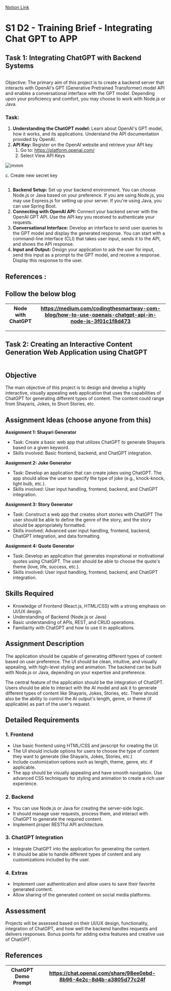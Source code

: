 [Notion Link](https://masai-school.notion.site/S1-D2-Training-Brief-Integrating-Chat-GPT-to-APP-b60c9725659245a4bc51dba5bfe13116)


# S1 D2 - Training Brief - Integrating Chat GPT to APP

## Task 1: Integrating ChatGPT with Backend Systems

<img src="https://file.notion.so/f/s/c119fd50-e276-47dc-9198-6f19eff1b169/Untitled.png?id=918b73b7-a506-4469-9be0-c9240d6a969b&table=block&spaceId=ff94b4dd-cb13-4ede-8019-d6a8215bf3d5&expirationTimestamp=1691258400000&signature=TZBcwyvZpJaKpLCmrCV1B2T9r4Tm-n2EZWMoHcsykUQ&downloadName=Untitled.png" alt="">

Objective: The primary aim of this project is to create a backend server that interacts with OpenAI's GPT (Generative Pretrained Transformer) model API and enables a conversational interface with the GPT model. Depending upon your proficiency and comfort, you may choose to work with Node.js or Java.

### **Task:**

1. **Understanding the ChatGPT model:** Learn about OpenAI's GPT model, how it works, and its applications. Understand the API documentation provided by OpenAI.
2. **API Key:** Register on the OpenAI website and retrieve your API key.
    1. Go to: https://platform.openai.com/
    2. Select View API Keys
    
<img src="https://file.notion.so/f/s/823aeb9d-efef-4894-845d-e04ddca9d32d/Untitled.png?id=01990c91-5282-48b8-8014-e262702c0490&table=block&spaceId=ff94b4dd-cb13-4ede-8019-d6a8215bf3d5&expirationTimestamp=1691258400000&signature=HwSywcLFRtlxjFf17V8s6SRlIMIrYqkn37hQnh74DUM&downloadName=Untitled.png" alt="immm">
    

c. Create new secret key

<img src="https://file.notion.so/f/s/4902a58b-ce3a-49a3-b040-0e411b6039ce/Untitled.png?id=67fec629-a4b1-494d-bf77-52c1860e470a&table=block&spaceId=ff94b4dd-cb13-4ede-8019-d6a8215bf3d5&expirationTimestamp=1691258400000&signature=QDqffn5za0BzZwjt4s93o8bOWUoPG4QKVGZskIWAO3g&downloadName=Untitled.png" alt="">

1. **Backend Setup:** Set up your backend environment. You can choose Node.js or Java based on your preference. If you are using Node.js, you may use Express.js for setting up your server. If you're using Java, you can use Spring Boot.
2. **Connecting with OpenAI API:** Connect your backend server with the OpenAI GPT API. Use the API key you received to authenticate your requests.
3. **Conversational Interface:** Develop an interface to send user queries to the GPT model and display the generated response. You can start with a command-line interface (CLI) that takes user input, sends it to the API, and shows the API response.
4. **Input and Output:** Design your application to ask the user for input, send this input as a prompt to the GPT model, and receive a response. Display this response to the user.

## References :

## Follow the below blog

| Node with ChatGPT | https://medium.com/codingthesmartway-com-blog/how-to-use-openais-chatgpt-api-in-node-js-3f01c1f8d473 |
| --- | --- |

---

## Task 2: **Creating an Interactive Content Generation Web Application using ChatGPT**

<img src="https://file.notion.so/f/s/db252959-2e9d-48a7-a589-8ab5bd23e520/Untitled.png?id=0bf5a5c8-d3f5-41c4-ac72-116fdc24a7cd&table=block&spaceId=ff94b4dd-cb13-4ede-8019-d6a8215bf3d5&expirationTimestamp=1691258400000&signature=CC0S9mka8O3ijgTx2QOm8sqvhH0Nv6nWDqPnGgt5gF4&downloadName=Untitled.png" alt="">

## **Objective**

The main objective of this project is to design and develop a highly interactive, visually appealing web application that uses the capabilities of ChatGPT for generating different types of content. The content could range from Shayaris, Jokes, to Short Stories, etc.

## Assignment **Ideas (choose anyone from this)**

**Assignment 1: Shayari Generator**

- Task: Create a basic web app that utilizes ChatGPT to generate Shayaris based on a given keyword.
- Skills involved: Basic frontend, backend, and ChatGPT integration.

**Assignment 2: Joke Generator**

- Task: Develop an application that can create jokes using ChatGPT. The app should allow the user to specify the type of joke (e.g., knock-knock, light bulb, etc.).
- Skills involved: User input handling, frontend, backend, and ChatGPT integration.

**Assignment 3: Story Generator**

- Task: Construct a web app that creates short stories with ChatGPT The user should be able to define the genre of the story, and the story should be appropriately formatted.
- Skills involved: Advanced user input handling, frontend, backend, ChatGPT integration, and data formatting.

**Assignment 4: Quote Generator**

- Task: Develop an application that generates inspirational or motivational quotes using ChatGPT. The user should be able to choose the quote's theme (love, life, success, etc.).
- Skills involved: User input handling, frontend, backend, and ChatGPT integration.

## **Skills Required**

- Knowledge of Frontend (React.js, HTML/CSS) with a strong emphasis on UI/UX design.
- Understanding of Backend (Node.js or Java)
- Basic understanding of APIs, REST, and CRUD operations.
- Familiarity with ChatGPT and how to use it in applications.

## Assignment **Description**

The application should be capable of generating different types of content based on user preference. The UI should be clean, intuitive, and visually appealing, with high-level styling and animation. The backend can be built with Node.js or Java, depending on your expertise and preference.

The central feature of the application should be the integration of ChatGPT. Users should be able to interact with the AI model and ask it to generate different types of content like Shayaris, Jokes, Stories, etc. There should also be the ability to control the AI output's length, genre, or theme (if applicable) as part of the user's request.

## **Detailed Requirements**

### **1. Frontend**

- Use basic frontend using HTML/CSS and javscript for creating the UI.
- The UI should include options for users to choose the type of content they want to generate (like Shayaris, Jokes, Stories, etc.)
- Include customization options such as length, theme, genre, etc. if applicable.
- The app should be visually appealing and have smooth navigation. Use advanced CSS techniques for styling and animation to create a rich user experience.

### **2. Backend**

- You can use Node.js or Java for creating the server-side logic.
- It should manage user requests, process them, and interact with ChatGPT to generate the required content.
- Implement proper RESTful API architecture.

### **3.** ChatGPT **Integration**

- Integrate ChatGPT into the application for generating the content.
- It should be able to handle different types of content and any customizations included by the user.

### **4. Extras**

- Implement user authentication and allow users to save their favorite generated content.
- Allow sharing of the generated content on social media platforms.

## **Assessment**

Projects will be assessed based on their UI/UX design, functionality, integration of ChatGPT, and how well the backend handles requests and delivers responses. Bonus points for adding extra features and creative use of ChatGPT.

## References

| ChatGPT Demo Prompt | https://chat.openai.com/share/98ee0ebd-8b96-4e2c-8d4b-a3805d77c24f |
| --- | --- |
